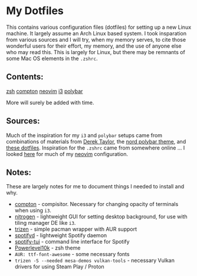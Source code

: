 # My Dotfiles

This contains various configuration files (dotfiles) for setting up a new Linux machine.
It largely assume an Arch Linux based system.
I took insparation from various sources and I will try, when my memory serves, to cite those wonderful users for their effort, my memory, and the use of anyone else who may read this.
This is largely for Linux, but there may be remnants of some Mac OS elements in the `.zshrc`.

## Contents:

[zsh](.zshrc)
[compton](.compton.conf)
[neovim](.config/nvim/init.vim)
[i3](.config/i3/config)
[polybar](.config/polybar/config)

More will surely be added with time.

## Sources:

Much of the inspiration for my `i3` and `polybar` setups came from combinations of materials from [Derek Taylor](https://gitlab.com/dwt1/dotfiles), the [nord polybar theme](https://github.com/Yucklys/polybar-nord-theme), and [these dotfiles](https://github.com/nicomazz/i3-polybar-config). 
Inspiration for the `.zshrc` came from somewhere online ... 
I looked [here](https://jdhao.github.io/2018/12/24/centos_nvim_install_use_guide_en/) for much of my [neovim](https://neovim.io/) configuration.

## Notes:

These are largely notes for me to document things I needed to install and why.

* [compton](https://github.com/chjj/compton/) - compisitor. Necessary for changing opacity of terminals when using `i3`.
* [nitrogen](https://wiki.archlinux.org/title/Nitrogen) - lightweight GUI for setting desktop background, for use with tiling manager DE like `i3`.
* [trizen](https://aur.archlinux.org/packages/trizen/) - simple pacman wrapper with AUR support
* [spotifyd](https://github.com/Spotifyd/spotifyd) - lightweight Spotify daemon
* [spotify-tui](https://github.com/Rigellute/spotify-tui) - command line interface for Spotify
* [Powerlevel10k](https://github.com/romkatv/powerlevel10k) - zsh theme
* `AUR: ttf-font-awesome` - some necessary fonts
* `trizen -S --needed mesa-demos vulkan-tools` - necessary Vulkan drivers for using Steam Play / Proton

